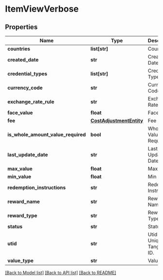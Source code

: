 # ItemViewVerbose

## Properties
Name | Type | Description | Notes
------------ | ------------- | ------------- | -------------
**countries** | **list[str]** | Countries | 
**created_date** | **str** | Created Date | 
**credential_types** | **list[str]** | Credential Types | 
**currency_code** | **str** | Currency Code | 
**exchange_rate_rule** | **str** | Exchange Rate Rule | [optional] 
**face_value** | **float** | Face Value | [optional] 
**fee** | [**CostAdjustmentEntity**](CostAdjustmentEntity.md) | Fee | 
**is_whole_amount_value_required** | **bool** | Whole Value Required | 
**last_update_date** | **str** | Last Updated Date | 
**max_value** | **float** | Max Value | [optional] 
**min_value** | **float** | Min Value | [optional] 
**redemption_instructions** | **str** | Redemption Instructions | 
**reward_name** | **str** | Reward Name | 
**reward_type** | **str** | Reward Type | 
**status** | **str** | Status | 
**utid** | **str** | Utid - Unique Tango Card ID. | 
**value_type** | **str** | Value Type | 

[[Back to Model list]](../README.md#documentation-for-models) [[Back to API list]](../README.md#documentation-for-api-endpoints) [[Back to README]](../README.md)



